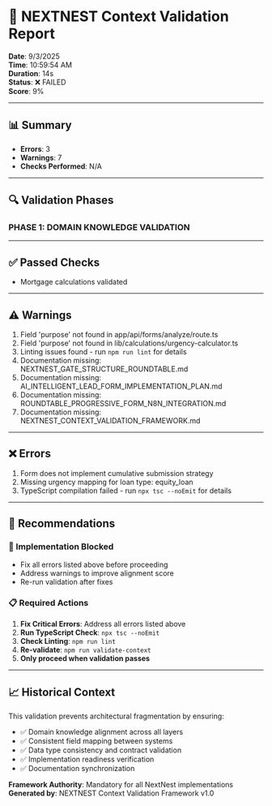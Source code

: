 # 🎯 NEXTNEST Context Validation Report

**Date**: 9/3/2025  
**Time**: 10:59:54 AM  
**Duration**: 14s  
**Status**: ❌ FAILED  
**Score**: 9%  

---

## 📊 Summary

- **Errors**: 3
- **Warnings**: 7  
- **Checks Performed**: N/A

---

## 🔍 Validation Phases

### PHASE 1: DOMAIN KNOWLEDGE VALIDATION

---

## ✅ Passed Checks

- Mortgage calculations validated

---

## ⚠️ Warnings

1. Field 'purpose' not found in app/api/forms/analyze/route.ts
2. Field 'purpose' not found in lib/calculations/urgency-calculator.ts
3. Linting issues found - run `npm run lint` for details
4. Documentation missing: NEXTNEST_GATE_STRUCTURE_ROUNDTABLE.md
5. Documentation missing: AI_INTELLIGENT_LEAD_FORM_IMPLEMENTATION_PLAN.md
6. Documentation missing: ROUNDTABLE_PROGRESSIVE_FORM_N8N_INTEGRATION.md
7. Documentation missing: NEXTNEST_CONTEXT_VALIDATION_FRAMEWORK.md

---

## ❌ Errors

1. Form does not implement cumulative submission strategy
2. Missing urgency mapping for loan type: equity_loan
3. TypeScript compilation failed - run `npx tsc --noEmit` for details

---

## 🎯 Recommendations

### 🛑 Implementation Blocked
- Fix all errors listed above before proceeding
- Address warnings to improve alignment score
- Re-run validation after fixes

### 📋 Required Actions
1. **Fix Critical Errors**: Address all errors listed above
2. **Run TypeScript Check**: `npx tsc --noEmit`  
3. **Check Linting**: `npm run lint`
4. **Re-validate**: `npm run validate-context`
5. **Only proceed when validation passes**

---

## 📈 Historical Context

This validation prevents architectural fragmentation by ensuring:
- ✅ Domain knowledge alignment across all layers
- ✅ Consistent field mapping between systems  
- ✅ Data type consistency and contract validation
- ✅ Implementation readiness verification
- ✅ Documentation synchronization

**Framework Authority**: Mandatory for all NextNest implementations  
**Generated by**: NEXTNEST Context Validation Framework v1.0
